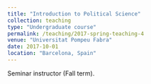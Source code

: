 ```yaml
---
title: "Introduction to Political Science"
collection: teaching
type: "Undergraduate course"
permalink: /teaching/2017-spring-teaching-4
venue: "Universitat Pompeu Fabra"
date: 2017-10-01
location: "Barcelona, Spain"
---
```


Seminar instructor (Fall term).
